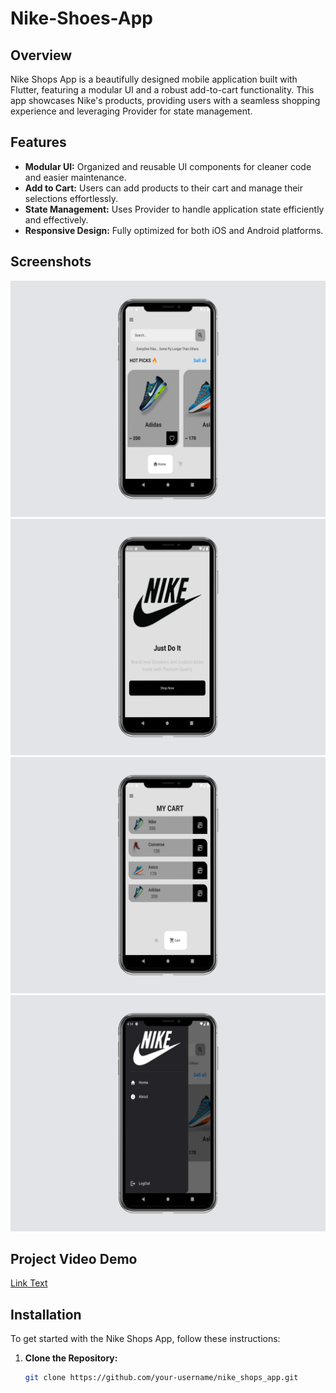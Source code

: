 # Nike-Shoes-App

## Overview

Nike Shops App is a beautifully designed mobile application built with Flutter, featuring a modular UI and a robust add-to-cart functionality. This app showcases Nike's products, providing users with a seamless shopping experience and leveraging Provider for state management.

## Features

- **Modular UI:** Organized and reusable UI components for cleaner code and easier maintenance.
- **Add to Cart:** Users can add products to their cart and manage their selections effortlessly.
- **State Management:** Uses Provider to handle application state efficiently and effectively.
- **Responsive Design:** Fully optimized for both iOS and Android platforms.

## Screenshots

![Intro Screen](https://github.com/RAHUL277227/Nike-Shoes-App/blob/main/iphone-x-mockup%20(1).png)
![Home Screen](https://github.com/RAHUL277227/Nike-Shoes-App/blob/main/iphone-x-mockup.png)
![Product Details](https://github.com/RAHUL277227/Nike-Shoes-App/blob/main/iphone-x-mockup%20(3).png)
![Cart](https://github.com/RAHUL277227/Nike-Shoes-App/blob/main/iphone-x-mockup%20(2).png)

## Project Video Demo
[Link Text](https://x.com/RahulBuildsApps/status/1832277771336224768)

## Installation

To get started with the Nike Shops App, follow these instructions:

1. **Clone the Repository:**
   ```bash
   git clone https://github.com/your-username/nike_shops_app.git

